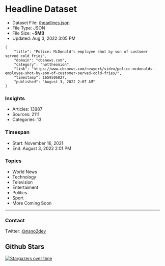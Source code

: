 # Headline Dataset

- Dataset File: [/headlines.json](https://raw.githubusercontent.com/fwd/news/master/headlines.json) 
- File Type: JSON
- File Size: ~**5MB**
- Updated: Aug 3, 2022 3:05 PM

```
{
    "title": "Police: McDonald's employee shot by son of customer served cold fries",
    "domain": "cbsnews.com",
    "category": "nottheonion",
    "link": "https://www.cbsnews.com/newyork/video/police-mcdonalds-employee-shot-by-son-of-customer-served-cold-fries/",
    "timestamp": 1659506827,
    "published": "August 3, 2022 2:07 AM"
}
```

### Insights

- Articles: 13987
- Sources: 2111
- Categories: 13

### Timespan

- Start: November 16, 2021
- End: August 3, 2022 2:01 PM

### Topics

- World News
- Technology
- Television
- Entertaiment
- Politics
- Sport
- More Coming Soon

---

### Contact 

Twitter: [@nano2dev](https://twitter.com/nano2dev)

## Github Stars

[![Stargazers over time](https://starchart.cc/fwd/news.svg)](https://starchart.cc/fwd/news)
	